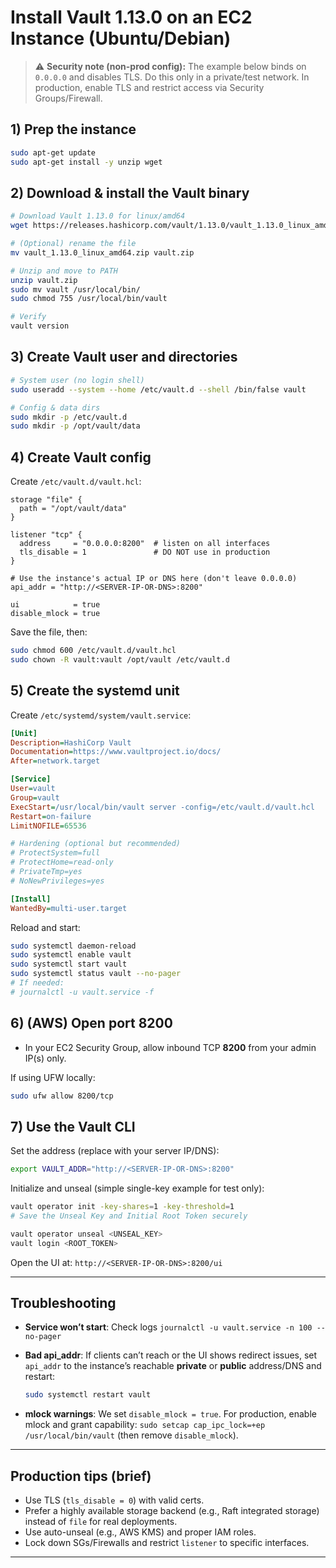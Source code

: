
# Install Vault 1.13.0 on an EC2 Instance (Ubuntu/Debian)

> ⚠️ **Security note (non-prod config):** The example below binds on `0.0.0.0` and disables TLS. Do this only in a private/test network. In production, enable TLS and restrict access via Security Groups/Firewall.

## 1) Prep the instance

```bash
sudo apt-get update
sudo apt-get install -y unzip wget
```

## 2) Download & install the Vault binary

```bash
# Download Vault 1.13.0 for linux/amd64
wget https://releases.hashicorp.com/vault/1.13.0/vault_1.13.0_linux_amd64.zip

# (Optional) rename the file
mv vault_1.13.0_linux_amd64.zip vault.zip

# Unzip and move to PATH
unzip vault.zip
sudo mv vault /usr/local/bin/
sudo chmod 755 /usr/local/bin/vault

# Verify
vault version
```

## 3) Create Vault user and directories

```bash
# System user (no login shell)
sudo useradd --system --home /etc/vault.d --shell /bin/false vault

# Config & data dirs
sudo mkdir -p /etc/vault.d
sudo mkdir -p /opt/vault/data
```

## 4) Create Vault config

Create `/etc/vault.d/vault.hcl`:

```hcl
storage "file" {
  path = "/opt/vault/data"
}

listener "tcp" {
  address     = "0.0.0.0:8200"  # listen on all interfaces
  tls_disable = 1               # DO NOT use in production
}

# Use the instance's actual IP or DNS here (don't leave 0.0.0.0)
api_addr = "http://<SERVER-IP-OR-DNS>:8200"

ui            = true
disable_mlock = true
```

Save the file, then:

```bash
sudo chmod 600 /etc/vault.d/vault.hcl
sudo chown -R vault:vault /opt/vault /etc/vault.d
```

## 5) Create the systemd unit

Create `/etc/systemd/system/vault.service`:

```ini
[Unit]
Description=HashiCorp Vault
Documentation=https://www.vaultproject.io/docs/
After=network.target

[Service]
User=vault
Group=vault
ExecStart=/usr/local/bin/vault server -config=/etc/vault.d/vault.hcl
Restart=on-failure
LimitNOFILE=65536

# Hardening (optional but recommended)
# ProtectSystem=full
# ProtectHome=read-only
# PrivateTmp=yes
# NoNewPrivileges=yes

[Install]
WantedBy=multi-user.target
```

Reload and start:

```bash
sudo systemctl daemon-reload
sudo systemctl enable vault
sudo systemctl start vault
sudo systemctl status vault --no-pager
# If needed:
# journalctl -u vault.service -f
```

## 6) (AWS) Open port 8200

* In your EC2 Security Group, allow inbound TCP **8200** from your admin IP(s) only.

If using UFW locally:

```bash
sudo ufw allow 8200/tcp
```

## 7) Use the Vault CLI

Set the address (replace with your server IP/DNS):

```bash
export VAULT_ADDR="http://<SERVER-IP-OR-DNS>:8200"
```

Initialize and unseal (simple single-key example for test only):

```bash
vault operator init -key-shares=1 -key-threshold=1
# Save the Unseal Key and Initial Root Token securely

vault operator unseal <UNSEAL_KEY>
vault login <ROOT_TOKEN>
```

Open the UI at: `http://<SERVER-IP-OR-DNS>:8200/ui`

---

## Troubleshooting

* **Service won’t start**: Check logs
  `journalctl -u vault.service -n 100 --no-pager`
* **Bad api\_addr**: If clients can’t reach or the UI shows redirect issues, set `api_addr` to the instance’s reachable **private** or **public** address/DNS and restart:

  ```bash
  sudo systemctl restart vault
  ```
* **mlock warnings**: We set `disable_mlock = true`. For production, enable mlock and grant capability:
  `sudo setcap cap_ipc_lock=+ep /usr/local/bin/vault` (then remove `disable_mlock`).

---

## Production tips (brief)

* Use TLS (`tls_disable = 0`) with valid certs.
* Prefer a highly available storage backend (e.g., Raft integrated storage) instead of `file` for real deployments.
* Use auto-unseal (e.g., AWS KMS) and proper IAM roles.
* Lock down SGs/Firewalls and restrict `listener` to specific interfaces.

---

